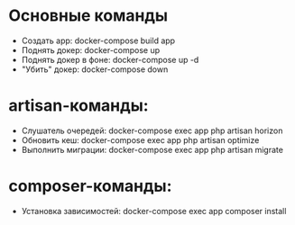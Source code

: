 # Основные команды
- Создать app: docker-compose build app
- Поднять докер: docker-compose up
- Поднять докер в фоне: docker-compose up -d
- "Убить" докер: docker-compose down 
# artisan-команды:
- Слушатель очередей: docker-compose exec app php artisan horizon
- Обновить кеш: docker-compose exec app php artisan optimize
- Выполнить миграции: docker-compose exec app php artisan migrate
# composer-команды:
- Установка зависимостей: docker-compose exec app composer install
